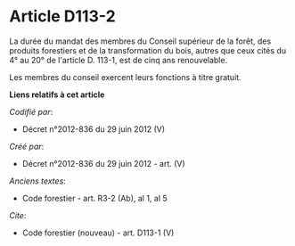 # Article D113-2

La durée du mandat des membres du Conseil supérieur de la forêt, des produits forestiers et de la transformation du bois,
autres que ceux cités du 4° au 20° de l'article D. 113-1, est de cinq ans renouvelable. 

Les membres du conseil exercent leurs fonctions à titre gratuit.

**Liens relatifs à cet article**

_Codifié par_:

  - Décret n°2012-836 du 29 juin 2012 (V)

_Créé par_:

  - Décret n°2012-836 du 29 juin 2012 - art. (V)

_Anciens textes_:

  - Code forestier - art. R3-2 (Ab), al 1, al 5

_Cite_:

  - Code forestier (nouveau) - art. D113-1 (V)
